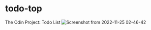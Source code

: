 # todo-top
The Odin Project: Todo List
![Screenshot from 2022-11-25 02-46-42](https://user-images.githubusercontent.com/4437722/203875389-f325747d-f0c1-4027-9d00-19f334ef76cf.png)
